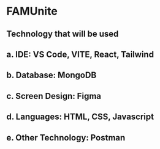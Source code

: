 # FAMUnite
## Technology that will be used
## a. IDE: VS Code, VITE, React, Tailwind
## b. Database: MongoDB
## c. Screen Design: Figma
## d. Languages: HTML, CSS, Javascript
## e. Other Technology: Postman
